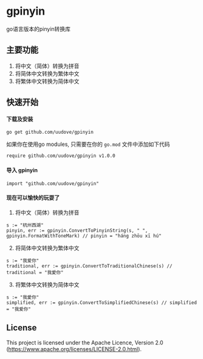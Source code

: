# gpinyin

go语言版本的pinyin转换库


## 主要功能

1. 将中文（简体）转换为拼音
2. 将简体中文转换为繁体中文
3. 将繁体中文转换为简体中文

## 快速开始

#### 下载及安装

```
go get github.com/uudove/gpinyin
```

如果你在使用go modules, 只需要在你的 `go.mod` 文件中添加如下代码

```
require github.com/uudove/gpinyin v1.0.0
```

#### 导入 gpinyin

```
import "github.com/uudove/gpinyin"
```

#### 现在可以愉快的玩耍了

1. 将中文（简体）转换为拼音
   
```
s := "杭州西湖"
pinyin, err := gpinyin.ConvertToPinyinString(s, " ", gpinyin.FormatWithToneMark) // pinyin = "háng zhōu xī hú"
```

2. 将简体中文转换为繁体中文

```
s := "我爱你"
traditional, err := gpinyin.ConvertToTraditionalChinese(s) // traditional = "我愛你"
```

3. 将繁体中文转换为简体中文

```
s := "我愛你"
simplified, err := gpinyin.ConvertToSimplifiedChinese(s) // simplified = "我爱你"
```

## License

This project is licensed under the Apache Licence, Version 2.0 (https://www.apache.org/licenses/LICENSE-2.0.html).
